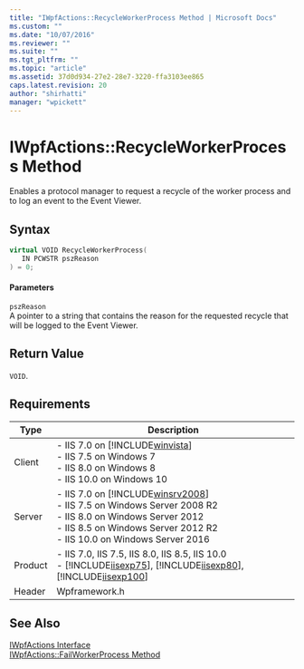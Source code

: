 ```yaml
---
title: "IWpfActions::RecycleWorkerProcess Method | Microsoft Docs"
ms.custom: ""
ms.date: "10/07/2016"
ms.reviewer: ""
ms.suite: ""
ms.tgt_pltfrm: ""
ms.topic: "article"
ms.assetid: 37d0d934-27e2-28e7-3220-ffa3103ee865
caps.latest.revision: 20
author: "shirhatti"
manager: "wpickett"
---
```

# IWpfActions::RecycleWorkerProcess Method
Enables a protocol manager to request a recycle of the worker process and to log an event to the Event Viewer.  
  
## Syntax  
  
```cpp  
virtual VOID RecycleWorkerProcess(  
   IN PCWSTR pszReason  
) = 0;  
```  
  
#### Parameters  
 `pszReason`  
 A pointer to a string that contains the reason for the requested recycle that will be logged to the Event Viewer.  
  
## Return Value  
 `VOID`.  
  
## Requirements  
  
|Type|Description|  
|----------|-----------------|  
|Client|-   IIS 7.0 on [!INCLUDE[winvista](../../wmi-provider/includes/winvista-md.md)]<br />-   IIS 7.5 on Windows 7<br />-   IIS 8.0 on Windows 8<br />-   IIS 10.0 on Windows 10|  
|Server|-   IIS 7.0 on [!INCLUDE[winsrv2008](../../wmi-provider/includes/winsrv2008-md.md)]<br />-   IIS 7.5 on Windows Server 2008 R2<br />-   IIS 8.0 on Windows Server 2012<br />-   IIS 8.5 on Windows Server 2012 R2<br />-   IIS 10.0 on Windows Server 2016|  
|Product|-   IIS 7.0, IIS 7.5, IIS 8.0, IIS 8.5, IIS 10.0<br />-   [!INCLUDE[iisexp75](../../web-development-reference/native-code-api-reference/includes/iisexp75-md.md)], [!INCLUDE[iisexp80](../../web-development-reference/native-code-api-reference/includes/iisexp80-md.md)], [!INCLUDE[iisexp100](../../web-development-reference/native-code-api-reference/includes/iisexp100-md.md)]|  
|Header|Wpframework.h|  
  
## See Also  
 [IWpfActions Interface](../../web-development-reference\native-code-api-reference/iwpfactions-interface.md)   
 [IWpfActions::FailWorkerProcess Method](../../web-development-reference\native-code-api-reference/iwpfactions-failworkerprocess-method.md)